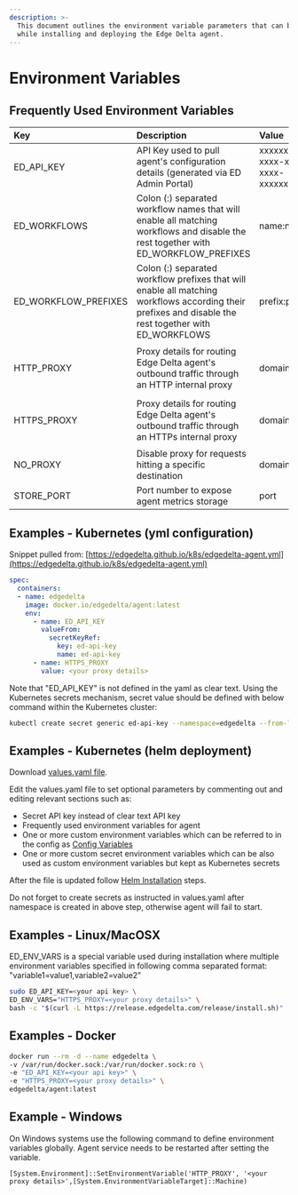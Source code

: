```yaml
---
description: >-
  This document outlines the environment variable parameters that can be passed
  while installing and deploying the Edge Delta agent.
---
```


# Environment Variables

## Frequently Used Environment Variables

<table>
  <thead>
    <tr>
      <th style="text-align:left">Key</th>
      <th style="text-align:left">Description</th>
      <th style="text-align:left">Value</th>
      <th style="text-align:left">Examples</th>
    </tr>
  </thead>
  <tbody>
    <tr>
      <td style="text-align:left">ED_API_KEY</td>
      <td style="text-align:left">API Key used to pull agent&apos;s configuration details (generated via
        ED Admin Portal)</td>
      <td style="text-align:left">xxxxxxxx-xxxx-xxxx-xxxx-xxxxxxxxxxxx</td>
      <td style="text-align:left">0a3a6ca3-0df0-45f8-8ea2-d1329ee3de60</td>
    </tr>
    <tr>
      <td style="text-align:left">ED_WORKFLOWS</td>
      <td style="text-align:left">Colon (:) separated workflow names that will enable all matching workflows
        and disable the rest together with ED_WORKFLOW_PREFIXES</td>
      <td style="text-align:left">name:name:...</td>
      <td style="text-align:left">workflow_1:workflow_2</td>
    </tr>
    <tr>
      <td style="text-align:left">ED_WORKFLOW_PREFIXES</td>
      <td style="text-align:left">Colon (:) separated workflow prefixes that will enable all matching workflows
        according their prefixes and disable the rest together with ED_WORKFLOWS</td>
      <td
      style="text-align:left">prefix:prefix:...</td>
        <td style="text-align:left">workflow_prod_:workflow_cache_</td>
    </tr>
    <tr>
      <td style="text-align:left">HTTP_PROXY</td>
      <td style="text-align:left">Proxy details for routing Edge Delta agent&apos;s outbound traffic through
        an HTTP internal proxy</td>
      <td style="text-align:left">domain:port</td>
      <td style="text-align:left">
        <p>http://127.0.0.1:3128</p>
        <p>127.0.0.1:3128</p>
      </td>
    </tr>
    <tr>
      <td style="text-align:left">HTTPS_PROXY</td>
      <td style="text-align:left">Proxy details for routing Edge Delta agent&apos;s outbound traffic through
        an HTTPs internal proxy</td>
      <td style="text-align:left">domain:port</td>
      <td style="text-align:left">
        <p>https://127.0.0.1:3128</p>
        <p>127.0.0.1:3128</p>
      </td>
    </tr>
    <tr>
      <td style="text-align:left">NO_PROXY</td>
      <td style="text-align:left">Disable proxy for requests hitting a specific destination</td>
      <td style="text-align:left">domain:port</td>
      <td style="text-align:left">https://your-endpoint.com</td>
    </tr>
    <tr>
      <td style="text-align:left">STORE_PORT</td>
      <td style="text-align:left">Port number to expose agent metrics storage</td>
      <td style="text-align:left">port</td>
      <td style="text-align:left">6062</td>
    </tr>
  </tbody>
</table>

## Examples - Kubernetes \(yml configuration\)

Snippet pulled from: [https://edgedelta.github.io/k8s/edgedelta-agent.yml](https://edgedelta.github.io/k8s/edgedelta-agent.yml)

```yaml
spec:
  containers:
  - name: edgedelta
    image: docker.io/edgedelta/agent:latest
    env:
      - name: ED_API_KEY
        valueFrom:
          secretKeyRef:
            key: ed-api-key
            name: ed-api-key
      - name: HTTPS_PROXY
        value: <your proxy details>
```

Note that "ED\_API\_KEY" is not defined in the yaml as clear text. Using the Kubernetes secrets mechanism, secret value should be defined with below command within the Kubernetes cluster:

```bash
kubectl create secret generic ed-api-key --namespace=edgedelta --from-literal=ed-api-key="YOUR_API_KEY_VALUE"
```
## Examples - Kubernetes \(helm deployment\)

Download [values.yaml file](https://raw.githubusercontent.com/edgedelta/charts/master/edgedelta/values.yaml).

Edit the values.yaml file to set optional parameters by commenting out and editing relevant sections such as:
* Secret API key instead of clear text API key
* Frequently used environment variables for agent
* One or more custom environment variables which can be referred to in the config as [Config Variables](../configuration/variables.md)
* One or more custom secret environment variables which can be also used as custom environment variables but kept as Kubernetes secrets

After the file is updated follow [Helm Installation](helm.md) steps.

Do not forget to create secrets as instructed in values.yaml after namespace is created in above step, otherwise agent will fail to start.

## Examples - Linux/MacOSX

ED\_ENV\_VARS is a special variable used during installation where multiple environment variables specified in following comma separated format: "variable1=value1,variable2=value2"

```bash
sudo ED_API_KEY=<your api key> \
ED_ENV_VARS="HTTPS_PROXY=<your proxy details>" \
bash -c "$(curl -L https://release.edgedelta.com/release/install.sh)"
```

## Examples - Docker

```bash
docker run --rm -d --name edgedelta \
-v /var/run/docker.sock:/var/run/docker.sock:ro \
-e "ED_API_KEY=<your api key>" \
-e "HTTPS_PROXY=<your proxy details>" \
edgedelta/agent:latest
```

## Example - Windows

On Windows systems use the following command to define environment variables globally. Agent service needs to be restarted after setting the variable.

`[System.Environment]::SetEnvironmentVariable('HTTP_PROXY', '<your proxy details>',[System.EnvironmentVariableTarget]::Machine)`
